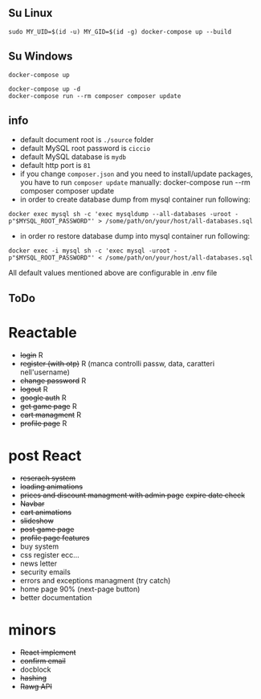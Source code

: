 ## Su Linux

`sudo MY_UID=$(id -u) MY_GID=$(id -g) docker-compose up --build`

## Su Windows

`docker-compose up`

```shell script
docker-compose up -d
docker-compose run --rm composer composer update
```

## info

- default document root is `./source` folder
- default MySQL root password is `ciccio`
- default MySQL database is `mydb`
- default http port is `81`
- if you change `composer.json` and you need to install/update packages, you have to run `composer update` manually: docker-compose run --rm composer composer update
- in order to create database dump from mysql container run following:

```shell script
docker exec mysql sh -c 'exec mysqldump --all-databases -uroot -p"$MYSQL_ROOT_PASSWORD"' > /some/path/on/your/host/all-databases.sql
```

- in order ro restore database dump into mysql container run following:

```shell script
docker exec -i mysql sh -c 'exec mysql -uroot -p"$MYSQL_ROOT_PASSWORD"' < /some/path/on/your/host/all-databases.sql
```

All default values mentioned above are configurable in .env file

## ToDo

# Reactable

- ~~login~~ R
- ~~register (with otp)~~ R (manca controlli passw, data, caratteri nell'username)
- ~~change password~~ R
- ~~logout~~ R
- ~~google auth~~ R
- ~~get game page~~ R
- ~~cart managment~~ R 
- ~~profile page~~ R
# post React

- ~~reserach system~~
- ~~loading animations~~
- ~~prices and discount managment with admin page~~ ~~expire date check~~
- ~~Navbar~~
- ~~cart animations~~
- ~~slideshow~~ 
- ~~post game page~~
- ~~profile page features~~
- buy system
- css register ecc...
- news letter
- security emails
- errors and exceptions managment (try catch)
- home page 90% (next-page button)
- better documentation

# minors

- ~~React implement~~
- ~~confirm email~~
- docblock
- ~~hashing~~
- ~~Rawg API~~
